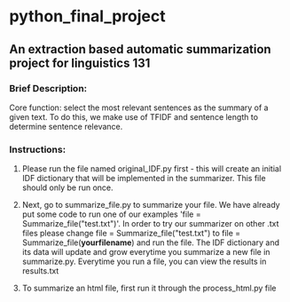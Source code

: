 # python_final_project
## An extraction based automatic summarization project for linguistics 131

### Brief Description:
Core function: select the most relevant sentences as the summary of a given text. 
To do this, we make use of TFIDF and sentence length to determine sentence relevance.

### Instructions:
1.  Please run the file named original_IDF.py first - this will create an initial IDF dictionary
    that will be implemented in the summarizer. This file should only be run once.

2.  Next, go to summarize_file.py to summarize your file. We have already put some code to run one of our examples
    'file = Summarize_file("test.txt")'. In order to try our summarizer on other .txt files please change
    file = Summarize_file("test.txt") to  file = Summarize_file(**yourfilename**) and run the file. The IDF dictionary
    and its data will update and grow everytime you summarize a new file in summarize.py. Everytime you run a file, you
    can view the results in results.txt

3.  To summarize an html file, first run it through the process_html.py file 
  



